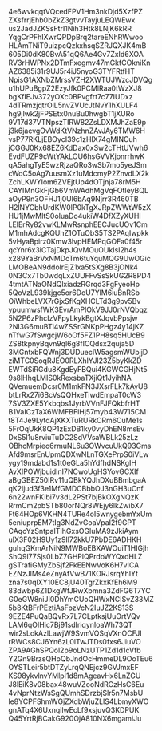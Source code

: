 4e6wvkqqtVQcedFPV1Hm3nkDjd5XzfPZ
ZXsfrrjEhb0bZkZ3gtvvTayjuLEQWEwx
us2JadJZKSsFtrI1Nih3Htk8LNjK6kRR
YqgCrPFhIXwrQPDpBrq2tareENhRWwoo
HLAmTNiT9uizpcQzkxhsqSZRJQXJK4mB
605Di0dK80BvA51qQ6Ae4Gv7ZxId6XOA
RV3rHWPNx2DTmFxegmv47mGkfCOkniKn
AZ6385i31r9UJ5r4iJ5nyoG3TYFRtfHT
NpisG1AXNbZMrssVZH2XWTUJWzcJDVQg
u1hUPuBgpZ2EzyJfk0PCMlRaa0tWzXJ8
bgKfIEJv372yOXc0BPvgfrt7c77IUDxz
4dTRmzjqtrOlL5nvZVUcJtNvY1hXULF4
hg9jlwk2jFPSEtx0nuBu0hwgbT1jXURo
9V17d37VTNpszTIRW82ZsLDXMJhZaE9p
j3k6jacvgOvWdKtVNzhnZAvJAy6TMW6H
vsP77RKLjEBOycI39c1zHIX74gMINCuh
jCGGJ0Kx68EZ6KdDax0xSw2cTHtUVwh6
EvdFUZP9cWtYAkLOU6hsGVVKjonrrhwK
qA5ahgTyE5wzRjzaQRo3wSb7mo5yeJSm
cWoC5oAg7uusmXz1uMdcmyP2ZnvdLX2k
ZchLKWYIom6ZVEjtUp4dOTjnja78rM5H
CAYIMnGkFjGb6VmWAdhMgVqFOtIeyBQL
aOyP9n3OFHJ1j0Ul6bAq9Njrr3R460TB
H2lNYCbhUrdKW0IP0kTgXJRpZWWtW5zX
HU1jMwMltS0oIuaDo4ukiW4DfXZyXUHI
LEIErRy82vwKLMwRsnphEECJucUOv1Cm
M1mhAdcgKQUhZ1OTuObS5TS2PAqIwpkk
5vHyaBpirz0Kmw3lvpHEMPqGOFa0f45r
qcYnr6x3iCTajDkpJQvMOuOUkIsI2h4s
x289YaBrVxNMDoTm6tuYquMQG9UwOGic
LMOBeAN9ddolrEjZ1xa5tSXg8B3jONk4
0N3Cx7Tb0wdqLxZUUFFvSsSkUG2R8PD4
4tmtATNaONdQlxiadzRGrqd3FgFyeoHp
5QoVzL939kjgc5or6DoU7YlM6iuBnRSb
OiWhbeLVX7rGjxSfKgXHCLTd3g9pv5Bv
ypuumwsfWK3EvrAmPlOkV9JJ0rNVQbqz
5N2P6zPhcIzVFpyLkykBgtXJqvbPpsjw
2Nl3G6muBTi4wZSSrGNKpPHgz4y14jKZ
nTfwG7fSwgcjW6oOf5FZ1PH8sq5HUcB9
ZS8tkpnyBqvn9ql6g8fICQdsx2quja5D
3MGntxbFQWnj3DUDuecIW5agsmWUbjjD
ziMTC0SoqRJEO0RLXhlYJl23Z5byKkZD
EWTdSiRGdu8KgdEyFBQui4KGWCGHjNt5
9s8lHhqLMIS0kRexsbaTXjiQt1JyihNA
QVemuemDcsr0M1mkFN3JXsrFLk7kAyU8
btLrRx27i6BcVsQQHxeTiwdEmpaT0cW3
7SV3ZXE5Ykbqbs1JyrbVVnFJFQkbfrHT
B1VaICzTaX6WMFBFlHj57myb43W715CM
t8T4Je9LytdAjXKXTuRURkCRm6CuMe1s
5FrOqUkK8QP1zExDB1ky0vyDhEN8msEv
DxS5l1u8rviuTuDC2SdVVsaWBLk25zLz
OBhcMrpieo6rmuNL6u3OWvcuUkQ93Gms
Afd9msrEnUpmQDXwNLnTGXePrpS0iVLw
ygy19mdabd1s1t0eGLa5hYdfhdNSKgIH
AvXIPOWjbuidlnI7NCwoUgHSYovGCXIf
aBgGBEZ50IRv11uQBkYQJhDXuBBmbgaA
qK2ljud3f3e1MfGMDCBbbOJ3nGH3uCnf
6n22wnFKibi7v3dL2PSt7bjBkOXgNQzK
RrmCm2pbSTb80orNQr8WEjy6lkZwibX7
Ft64HOp6VKHN4TURe4oI5wnygebmYxUm
5eniuprpEM7tIg3NdZvGoaVpaI2f9GPT
CAqoYzSntpaITIhGxsOGluMA9zJkiAym
uIX3F02H9Uy1z9Il72kkU7PbDE6ADHKH
guhqGKmArNiN9MWBoEBXAWOuiT1HIGjh
ShQ9l77Sjs0LbZ7GHPlQPrdoWYQxdHLZ
gSTrafiGMyZbSjf2FkEENwVoK6H7vICA
EZNzJlMs4eZnyAfVwB71KORJsrqYhIYt
zna7s0qlXY10EC8jU40TgrZkxKfEh6M9
83dwbp6Z1DkgWfJRwXbmna3ZdFG6T7YC
G0eGW8niJI0DhYmCUoQHWxNCISvZ33MZ
5b8KtBFrPEztiAsFpzVcN2IuJZ2KS13S
9EZE4PuQaBQvRx7L7CLptksjUuOrtVQv
LAM6qOIHic7Bj91sdIriqynIoaWh73QT
wir2sLokAzlLawjW9SvmVQSqVXnOCFJI
rRWCs8CJ6Yn6zL0lTwJTDs0fxs6JiuVO
ZPA9AGhSPQol2p9oLNzUTP1Zd1d1cVfb
Y2Gn9BrzsQHpQbJndOcHmmeDL9OoTEu6
OYSTLeir5btDTZyLrqQNEjcz9GVJmxEF
KS98ykvlnvYMlpI1d8mAgeavHx6LnZGU
J8lEiK8v08bax48wuVZooNdRCzHsC6Eu
4vNprNtzWsSgQUmhSDrzbjSlr5n7MsbU
le8YCPFShmWGjZXdbWjuZLlS4LbmyXWO
gnATq4X6UxnqilwEcLf9xsjuvQ3KDPUK
Q45YrtRjBCakG920OjA810NX6mgamiJu
